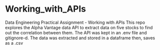 # Working_with_APIs
Data Engineering Practical Assignment - Working with APIs
This repo explores the Alpha Vantage data API to extract data on five stocks to find out the correlation between them.
The API was kept in an .env file and gitignore-d.
The data was extracted and stored in a dataframe then, saves as a .csv
